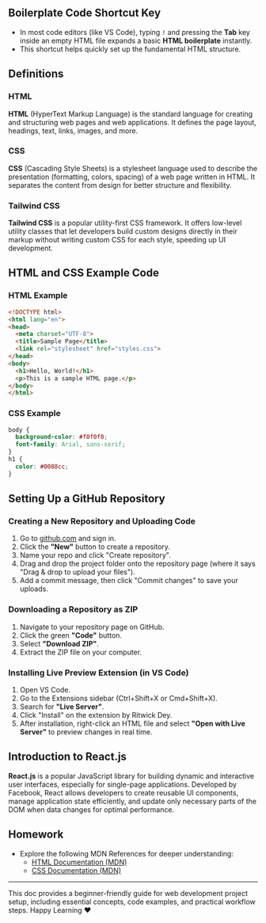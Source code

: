 ## Boilerplate Code Shortcut Key

- In most code editors (like VS Code), typing `!` and pressing the **Tab** key inside an empty HTML file expands a basic **HTML boilerplate** instantly.
- This shortcut helps quickly set up the fundamental HTML structure.


## Definitions

### HTML

**HTML** (HyperText Markup Language) is the standard language for creating and structuring web pages and web applications. It defines the page layout, headings, text, links, images, and more.

### CSS

**CSS** (Cascading Style Sheets) is a stylesheet language used to describe the presentation (formatting, colors, spacing) of a web page written in HTML. It separates the content from design for better structure and flexibility.

### Tailwind CSS

**Tailwind CSS** is a popular utility-first CSS framework. It offers low-level utility classes that let developers build custom designs directly in their markup without writing custom CSS for each style, speeding up UI development.

## HTML and CSS Example Code

### HTML Example

```html
<!DOCTYPE html>
<html lang="en">
<head>
  <meta charset="UTF-8">
  <title>Sample Page</title>
  <link rel="stylesheet" href="styles.css">
</head>
<body>
  <h1>Hello, World!</h1>
  <p>This is a sample HTML page.</p>
</body>
</html>
```


### CSS Example

```css
body {
  background-color: #f0f0f0;
  font-family: Arial, sans-serif;
}
h1 {
  color: #0088cc;
}
```


## Setting Up a GitHub Repository

### Creating a New Repository and Uploading Code

1. Go to [github.com](https://github.com/) and sign in.
2. Click the **"New"** button to create a repository.
3. Name your repo and click "Create repository".
4. Drag and drop the project folder onto the repository page (where it says "Drag \& drop to upload your files").
5. Add a commit message, then click "Commit changes" to save your uploads.

### Downloading a Repository as ZIP

1. Navigate to your repository page on GitHub.
2. Click the green **"Code"** button.
3. Select **"Download ZIP"**.
4. Extract the ZIP file on your computer.

### Installing Live Preview Extension (in VS Code)

1. Open VS Code.
2. Go to the Extensions sidebar (Ctrl+Shift+X or Cmd+Shift+X).
3. Search for **"Live Server"**.
4. Click "Install" on the extension by Ritwick Dey.
5. After installation, right-click an HTML file and select **"Open with Live Server"** to preview changes in real time.

## Introduction to React.js

**React.js** is a popular JavaScript library for building dynamic and interactive user interfaces, especially for single-page applications. Developed by Facebook, React allows developers to create reusable UI components, manage application state efficiently, and update only necessary parts of the DOM when data changes for optimal performance.

## Homework

- Explore the following MDN References for deeper understanding:
    - [HTML Documentation (MDN)](https://developer.mozilla.org/en-US/docs/Web/HTML)
    - [CSS Documentation (MDN)](https://developer.mozilla.org/en-US/docs/Web/CSS)

***

This doc provides a beginner-friendly guide for web development project setup, including essential concepts, code examples, and practical workflow steps.
Happy Learning &hearts;

